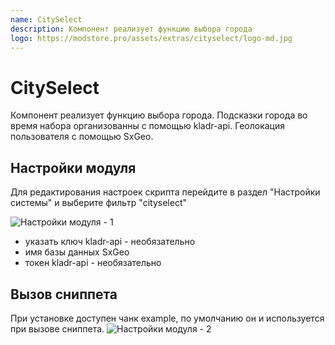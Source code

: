 ```yaml
---
name: CitySelect
description: Компонент реализует функцию выбора города
logo: https://modstore.pro/assets/extras/cityselect/logo-md.jpg
---
```

# CitySelect

Компонент реализует функцию выбора города. Подсказки города во время набора организованны с помощью kladr-api. Геолокация пользователя с помощью SxGeo.

## Настройки модуля

Для редактирования настроек скрипта перейдите в раздел "Настройки системы" и выберите фильтр "cityselect"

![Настройки модуля - 1](https://file.modx.pro/files/a/d/9/ad9bb66a4c426a1ff3e686273d447abd.png)

- указать ключ kladr-api - необязательно
- имя базы данных SxGeo
- токен kladr-api - необязательно

## Вызов сниппета

При установке доступен чанк example, по умолчанию он и используется при вызове сниппета.
![Настройки модуля - 2](https://file.modx.pro/files/a/d/6/ad67eed388799117fe0f03a034320120.png)
